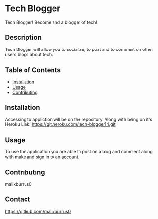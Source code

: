 # Tech Blogger

Tech Blogger! Become and a blogger of tech!

## Description
Tech Blogger will allow you to socialize, to post and to comment on other users blogs about tech.
## Table of Contents

- [Installation](#installation)
- [Usage](#usage)
- [Contributing](#contributing)
## Installation
Accessing to appliction will be on the repository. Along with being on it's Heroku Link:
https://git.heroku.com/tech-blogger14.git
## Usage
To use the application you are able to post on a blog and comment along with make and sign in to an account.

## Contributing
malikburrus0
## Contact
https://github.com/malikburrus0

